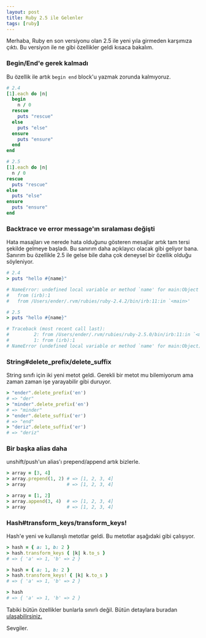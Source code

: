 ```yaml
---
layout: post
title: Ruby 2.5 ile Gelenler
tags: [ruby]
---
```


Merhaba, Ruby en son versiyonu olan 2.5 ile yeni yıla girmeden karşımıza çıktı. Bu versiyon ile ne gibi özellikler geldi kısaca bakalım.

### Begin/End'e gerek kalmadı

Bu özellik ile artık ```begin end``` block'u yazmak zorunda kalmıyoruz.

```ruby
# 2.4
[1].each do |n|
  begin
    n / 0
  rescue
    puts "rescue"
  else
    puts "else"
  ensure
    puts "ensure"
  end
end

# 2.5
[1].each do |n|
  n / 0
rescue
  puts "rescue"
else
  puts "else"
ensure
  puts "ensure"
end
```

### Backtrace ve error message'ın sıralaması değişti
Hata masajları ve nerede hata olduğunu gösteren mesajlar artık tam tersi şekilde gelmeye başladı. Bu sanırım daha açıklayıcı olacak gibi geliyor bana. Sanırım bu özellikle 2.5 ile gelse bile daha çok deneysel bir özellik olduğu söyleniyor.

```ruby
# 2.4
> puts "hello #{name}"

# NameError: undefined local variable or method `name' for main:Object
#   from (irb):1
#   from /Users/ender/.rvm/rubies/ruby-2.4.2/bin/irb:11:in `<main>'

# 2.5
> puts "hello #{name}"

# Traceback (most recent call last):
#         2: from /Users/ender/.rvm/rubies/ruby-2.5.0/bin/irb:11:in `<main>'
#         1: from (irb):1
# NameError (undefined local variable or method `name' for main:Object)

```

### String#delete\_prefix/delete\_suffix

String sınıfı için iki yeni metot geldi. Gerekli bir metot mu bilemiyorum ama zaman zaman işe yarayabilir gibi duruyor.

```ruby
> "ender".delete_prefix('en')
# => "der"
> "minder".delete_prefix('en')
# => "minder"
> "ender".delete_suffix('er')
# => "end"
> "deriz".delete_suffix('er')
# => "deriz"
```

### Bir başka alias daha
unshift/push'un alias'ı prepend/append artık bizlerle.

```ruby
> array = [3, 4]
> array.prepend(1, 2) # => [1, 2, 3, 4]
> array               # => [1, 2, 3, 4]

> array = [1, 2]
> array.append(3, 4)  # => [1, 2, 3, 4]
> array               # => [1, 2, 3, 4]
```

### Hash#transform\_keys/transform\_keys!
Hash'e yeni ve kullanışlı metotlar geldi. Bu metotlar aşağıdaki gibi çalışıyor.

```ruby
> hash = { a: 1, b: 2 }
> hash.transform_keys { |k| k.to_s }
# => { 'a' => 1, 'b' => 2 }

> hash = { a: 1, b: 2 }
> hash.transform_keys! { |k| k.to_s }
# => { 'a' => 1, 'b' => 2 }

> hash
# => { 'a' => 1, 'b' => 2 }
```

Tabiki bütün özellikler bunlarla sınırlı değil. Bütün detaylara buradan [ulaşabilirsiniz.](https://github.com/ruby/ruby/blob/v2_5_0_preview1/NEWS)

Sevgiler.

